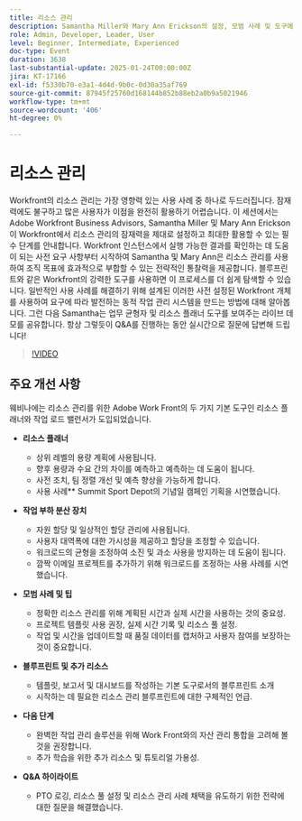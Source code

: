 ```yaml
---
title: 리소스 관리
description: Samantha Miller와 Mary Ann Erickson의 설정, 모범 사례 및 도구에 대한 전문가 지침을 통해 Workfront 리소스 관리의 잠재력을 최대한 활용하십시오.
role: Admin, Developer, Leader, User
level: Beginner, Intermediate, Experienced
doc-type: Event
duration: 3638
last-substantial-update: 2025-01-24T00:00:00Z
jira: KT-17166
exl-id: f5330b70-e3a1-4d4d-9b0c-0d30a35af769
source-git-commit: 87945f25760d168144b852b88eb2a0b9a5021946
workflow-type: tm+mt
source-wordcount: '406'
ht-degree: 0%

---
```


# 리소스 관리

Workfront의 리소스 관리는 가장 영향력 있는 사용 사례 중 하나로 두드러집니다. 잠재력에도 불구하고 많은 사용자가 이점을 완전히 활용하기 어렵습니다. 이 세션에서는 Adobe Workfront Business Advisors, Samantha Miller 및 Mary Ann Erickson이 Workfront에서 리소스 관리의 잠재력을 제대로 설정하고 최대한 활용할 수 있는 필수 단계를 안내합니다. Workfront 인스턴스에서 실행 가능한 결과를 확인하는 데 도움이 되는 사전 요구 사항부터 시작하여 Samantha 및 Mary Ann은 리소스 관리를 사용하여 조직 목표에 효과적으로 부합할 수 있는 전략적인 통찰력을 제공합니다. 블루프린트와 같은 Workfront의 강력한 도구를 사용하면 이 프로세스를 더 쉽게 탐색할 수 있습니다. 일반적인 사용 사례를 해결하기 위해 설계된 이러한 사전 설정된 Workfront 개체를 사용하여 요구에 따라 발전하는 동적 작업 관리 시스템을 만드는 방법에 대해 알아봅니다. 그런 다음 Samantha는 업무 균형자 및 리소스 플래너 도구를 보여주는 라이브 데모를 공유합니다. 항상 그렇듯이 Q&amp;A를 진행하는 동안 실시간으로 질문에 답변해 드립니다!

>[!VIDEO](https://video.tv.adobe.com/v/3443022/?learn=on&enablevpops)

## 주요 개선 사항

웨비나에는 리소스 관리를 위한 Adobe Work Front의 두 가지 기본 도구인 리소스 플래너와 작업 로드 밸런서가 도입되었습니다.

* **리소스 플래너**

   * 상위 레벨의 용량 계획에 사용됩니다.
   * 향후 용량과 수요 간의 차이를 예측하고 예측하는 데 도움이 됩니다.
   * 사전 조치, 팀 정렬 개선 및 예측 향상을 가능하게 합니다.
   * 사용 사례** Summit Sport Depot의 기념일 캠페인 기획을 시연했습니다.

* **작업 부하 분산 장치**

   * 자원 할당 및 일상적인 할당 관리에 사용됩니다.
   * 사용자 대역폭에 대한 가시성을 제공하고 할당을 조정할 수 있습니다.
   * 워크로드의 균형을 조정하여 소진 및 과소 사용을 방지하는 데 도움이 됩니다.
   * 깜짝 이메일 프로젝트를 추가하기 위해 워크로드를 조정하는 사용 사례를 시연했습니다.

* **모범 사례 및 팁**

   * 정확한 리소스 관리를 위해 계획된 시간과 실제 시간을 사용하는 것의 중요성.
   * 프로젝트 템플릿 사용 권장, 실제 시간 기록 및 리소스 풀 설정.
   * 작업 및 시간을 업데이트할 때 품질 데이터를 캡처하고 사용자 참여를 보장하는 것이 중요합니다.

* **블루프린트 및 추가 리소스**

   * 템플릿, 보고서 및 대시보드를 작성하는 기본 도구로서의 블루프린트 소개
   * 시작하는 데 필요한 리소스 관리 블루프린트에 대한 구체적인 언급.

* **다음 단계**

   * 완벽한 작업 관리 솔루션을 위해 Work Front와의 자산 관리 통합을 고려해 볼 것을 권장합니다.
   * 추가 학습을 위한 추가 리소스 및 튜토리얼 가용성.

* **Q&amp;A 하이라이트**

   * PTO 로깅, 리소스 풀 설정 및 리소스 관리 사례 채택을 유도하기 위한 전략에 대한 질문을 해결했습니다.
